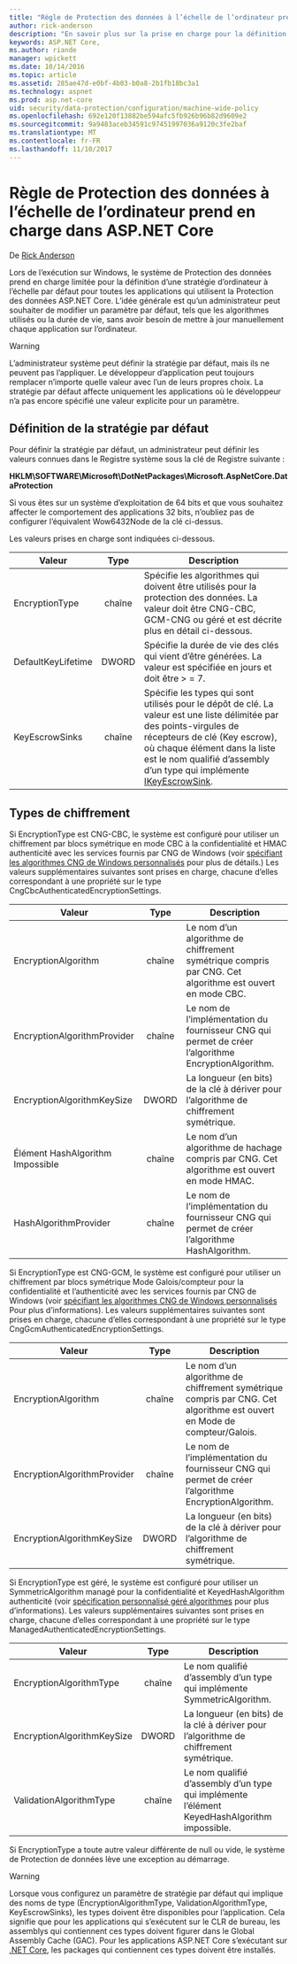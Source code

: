 ```yaml
---
title: "Règle de Protection des données à l’échelle de l’ordinateur prend en charge dans ASP.NET Core"
author: rick-anderson
description: "En savoir plus sur la prise en charge pour la définition d’une stratégie d’ordinateur à l’échelle par défaut pour toutes les applications qui utilisent la Protection des données ASP.NET Core."
keywords: ASP.NET Core,
ms.author: riande
manager: wpickett
ms.date: 10/14/2016
ms.topic: article
ms.assetid: 285ae47d-e0bf-4b03-b0a8-2b1fb18bc3a1
ms.technology: aspnet
ms.prod: asp.net-core
uid: security/data-protection/configuration/machine-wide-policy
ms.openlocfilehash: 692e120f13882be594afc5fb926b96b82d9609e2
ms.sourcegitcommit: 9a9483aceb34591c97451997036a9120c3fe2baf
ms.translationtype: MT
ms.contentlocale: fr-FR
ms.lasthandoff: 11/10/2017
---
```

# <a name="data-protection-machine-wide-policy-support-in-aspnet-core"></a>Règle de Protection des données à l’échelle de l’ordinateur prend en charge dans ASP.NET Core

De [Rick Anderson](https://twitter.com/RickAndMSFT)

Lors de l’exécution sur Windows, le système de Protection des données prend en charge limitée pour la définition d’une stratégie d’ordinateur à l’échelle par défaut pour toutes les applications qui utilisent la Protection des données ASP.NET Core. L’idée générale est qu’un administrateur peut souhaiter de modifier un paramètre par défaut, tels que les algorithmes utilisés ou la durée de vie, sans avoir besoin de mettre à jour manuellement chaque application sur l’ordinateur.

> [!WARNING]
> L’administrateur système peut définir la stratégie par défaut, mais ils ne peuvent pas l’appliquer. Le développeur d’application peut toujours remplacer n’importe quelle valeur avec l’un de leurs propres choix. La stratégie par défaut affecte uniquement les applications où le développeur n’a pas encore spécifié une valeur explicite pour un paramètre.

## <a name="setting-default-policy"></a>Définition de la stratégie par défaut

Pour définir la stratégie par défaut, un administrateur peut définir les valeurs connues dans le Registre système sous la clé de Registre suivante :

**HKLM\SOFTWARE\Microsoft\DotNetPackages\Microsoft.AspNetCore.DataProtection**

Si vous êtes sur un système d’exploitation de 64 bits et que vous souhaitez affecter le comportement des applications 32 bits, n’oubliez pas de configurer l’équivalent Wow6432Node de la clé ci-dessus.

Les valeurs prises en charge sont indiquées ci-dessous.

| Valeur              | Type   | Description |
| ------------------ | :----: | ----------- |
| EncryptionType     | chaîne | Spécifie les algorithmes qui doivent être utilisés pour la protection des données. La valeur doit être CNG-CBC, GCM-CNG ou géré et est décrite plus en détail ci-dessous. |
| DefaultKeyLifetime | DWORD  | Spécifie la durée de vie des clés qui vient d’être générées. La valeur est spécifiée en jours et doit être > = 7. |
| KeyEscrowSinks     | chaîne | Spécifie les types qui sont utilisés pour le dépôt de clé. La valeur est une liste délimitée par des points-virgules de récepteurs de clé (Key escrow), où chaque élément dans la liste est le nom qualifié d’assembly d’un type qui implémente [IKeyEscrowSink](/dotnet/api/microsoft.aspnetcore.dataprotection.keymanagement.ikeyescrowsink). |

## <a name="encryption-types"></a>Types de chiffrement

Si EncryptionType est CNG-CBC, le système est configuré pour utiliser un chiffrement par blocs symétrique en mode CBC à la confidentialité et HMAC authenticité avec les services fournis par CNG de Windows (voir [spécifiant les algorithmes CNG de Windows personnalisés](xref:security/data-protection/configuration/overview#specifying-custom-windows-cng-algorithms) pour plus de détails.) Les valeurs supplémentaires suivantes sont prises en charge, chacune d’elles correspondant à une propriété sur le type CngCbcAuthenticatedEncryptionSettings.

| Valeur                       | Type   | Description |
| --------------------------- | :----: | ----------- |
| EncryptionAlgorithm         | chaîne | Le nom d’un algorithme de chiffrement symétrique compris par CNG. Cet algorithme est ouvert en mode CBC. |
| EncryptionAlgorithmProvider | chaîne | Le nom de l’implémentation du fournisseur CNG qui permet de créer l’algorithme EncryptionAlgorithm. |
| EncryptionAlgorithmKeySize  | DWORD  | La longueur (en bits) de la clé à dériver pour l’algorithme de chiffrement symétrique. |
| Élément HashAlgorithm Impossible               | chaîne | Le nom d’un algorithme de hachage compris par CNG. Cet algorithme est ouvert en mode HMAC. |
| HashAlgorithmProvider       | chaîne | Le nom de l’implémentation du fournisseur CNG qui permet de créer l’algorithme HashAlgorithm. |

Si EncryptionType est CNG-GCM, le système est configuré pour utiliser un chiffrement par blocs symétrique Mode Galois/compteur pour la confidentialité et l’authenticité avec les services fournis par CNG de Windows (voir [spécifiant les algorithmes CNG de Windows personnalisés](xref:security/data-protection/configuration/overview#specifying-custom-windows-cng-algorithms) Pour plus d’informations). Les valeurs supplémentaires suivantes sont prises en charge, chacune d’elles correspondant à une propriété sur le type CngGcmAuthenticatedEncryptionSettings.

| Valeur                       | Type   | Description |
| --------------------------- | :----: | ----------- |
| EncryptionAlgorithm         | chaîne | Le nom d’un algorithme de chiffrement symétrique compris par CNG. Cet algorithme est ouvert en Mode de compteur/Galois. |
| EncryptionAlgorithmProvider | chaîne | Le nom de l’implémentation du fournisseur CNG qui permet de créer l’algorithme EncryptionAlgorithm. |
| EncryptionAlgorithmKeySize  | DWORD  | La longueur (en bits) de la clé à dériver pour l’algorithme de chiffrement symétrique. |

Si EncryptionType est géré, le système est configuré pour utiliser un SymmetricAlgorithm managé pour la confidentialité et KeyedHashAlgorithm authenticité (voir [spécification personnalisé géré algorithmes](xref:security/data-protection/configuration/overview#specifying-custom-managed-algorithms) pour plus d’informations). Les valeurs supplémentaires suivantes sont prises en charge, chacune d’elles correspondant à une propriété sur le type ManagedAuthenticatedEncryptionSettings.

| Valeur                      | Type   | Description |
| -------------------------- | :----: | ----------- |
| EncryptionAlgorithmType    | chaîne | Le nom qualifié d’assembly d’un type qui implémente SymmetricAlgorithm. |
| EncryptionAlgorithmKeySize | DWORD  | La longueur (en bits) de la clé à dériver pour l’algorithme de chiffrement symétrique. |
| ValidationAlgorithmType    | chaîne | Le nom qualifié d’assembly d’un type qui implémente l’élément KeyedHashAlgorithm impossible. |

Si EncryptionType a toute autre valeur différente de null ou vide, le système de Protection de données lève une exception au démarrage.

> [!WARNING]
> Lorsque vous configurez un paramètre de stratégie par défaut qui implique des noms de type (EncryptionAlgorithmType, ValidationAlgorithmType, KeyEscrowSinks), les types doivent être disponibles pour l’application. Cela signifie que pour les applications qui s’exécutent sur le CLR de bureau, les assemblys qui contiennent ces types doivent figurer dans le Global Assembly Cache (GAC). Pour les applications ASP.NET Core s’exécutant sur [.NET Core](https://www.microsoft.com/net/core), les packages qui contiennent ces types doivent être installés.
